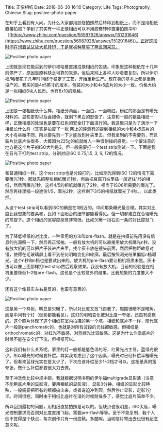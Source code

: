 Title: 正像相纸
Date: 2018-06-30 16:10
Category: Life
Tags: Photography, Chinese
Slug: positive-photo-paper

在知乎上看到有人问，为什么大家都用胶卷拍照然后转印到相纸上，而不是用相纸直接拍照？学到了其实有一种正像相纸可以不用胶卷转印直接拍照冲印（[https://www.zhihu.com/question/56987928/answer/151291646](https://www.zhihu.com/question/56987928/answer/151291646)）。正好这段时间在想着试试放大机转印，于是就被种草买了两盒回来玩。

![Positive photo paper](/images/positive-paper-1.jpg)

上图就是现在能买到的伊尔福哈曼直接成像相纸的包装。印象里这种相纸在十几年前停产了，原因是原料缺乏可靠的来源。但后来网上各种人吵着要复刻，所以伊尔福/哈曼花了几年时间终于稳定了工艺，开始重新生产。现在卖的基本上都是重新投产的。我买的是4x5英寸的版本，包装的大小和4x5底片的大小一致。价格大约是一张相纸6块人民币。也有8x10的规格。

![Positive photo paper](/images/positive-paper-2.jpg)

上图是一张相纸长什么样。相纸分两面，一面白，一面粉红。粉红的那面是有曝光材料的。显影定影以后会褪色，就剩下黑白的影像了。注意和一般的银盐相纸一样，正像相纸的处理也是要在红色的安全灯下面进行的。我这里只是为了演示一下相纸长什么样（其实是拍废了一张
网上的评测有的提到相纸的大小和4x5底片的大小有些微不同，所以要先剪一下才能放到片夹里去。但我拿到的不需要剪，而且装片比底片快很多，大概因为225g的纸就给人一种很耐操的感觉。一个要注意的地方是这个片子的ISO大约是3，但一般需要打一个test strip测试一下。下面是我在日光下打的test strip，分别对应ISO 0.75,1.5, 3, 6, 12的情况。

![Positive photo paper](/images/positive-paper-3.jpg)

和普通相纸一样，这个test strip也是分段打的。比如测光得到ISO 12的情况下需要曝光1秒。那就先把整张相纸曝光1秒，然后把豆腐刀往里插一段遮住1/5的相纸，然后再曝光1秒，这样4/5的相纸就曝光了2秒，相当于ISO6所需要的曝光了。然后再往里插一段遮住1/5，曝光2秒，这样剩下3/5的相纸就曝光了4秒。。以此类推。

从这个test strip可以看到ISO的确是在3附近的。中间那条曝光最合理。其实对比度比我想象的要柔和，比如下面阳台的细节都能看得见。但一切都建立在合理曝光的前提下。这个相纸的宽容度感觉非常低。比如欠曝一挡右边一条的对比度就飞了。

为了降低相纸的对比度，一种常用的方法叫pre-flash。就是在拍摄前先用没有信息的光源照一下，然后再正常拍。一般有放大机的可以直接用放大机曝光n秒。没有放大机的可以把片子装进片夹里，找个灰卡放在镜头前面，然后把物距故意对错，使得在毛玻璃屏上看不到任何明暗变化和轮廓。最后按照测光结果偏低n档曝光。这个n秒和n档也是要试出来的。放大机的pre-flash要让相机将黑未黑。灰卡法可以像上面那样打test strip然后观察效果。我没有放大机，目前的经验是在相机里要降低1~2档pre-flash。这也是个比较意外的结果，比我想象的力度要大不少。

还有这个像其实左右是反的，也蛮有意思的。

![Positive photo paper](/images/positive-paper-4.jpg)

这是另一个样张，明显是欠曝了，所以对比度又放飞自我了。周围很暗不是暗角，而是中间有个灯（倒影都能看见）。这灯的明暗变化被对比度一夸张，还蛮有感觉的。这个照片体现了这个相纸在室内拍摄的另一个坑。相纸和底片不一样，现代底片一般是panchromatic的，也就是对所有波段的光线都敏感。但相纸是orthochromatic的，对红光不敏感，对蓝绿光比较敏感。这是为什么你洗底片的时候不能在安全灯下洗，但相纸可以。

这和我们有什么关系呢。家里的灯一般都是低色温的呀，红黄光占主导，蓝绿光很少。所以曝光的时候要补偿。其实我考虑到了这个因素，曝光时已经补偿半档曝光了。但看来蓝绿光实在是太少了，下次应该补偿至少1~2档才可以。这相纸真的蛮夸张，做什么补偿都要很大力去做。

至于冲洗倒比较中规中矩。我就根据说明书用的伊尔福multigrade显影液（注意不能用底片用的显影液，要用相纸的显影液），显影3分钟。相纸的显影比较特殊，一般需要把所有的银都搞出来，或者说迫冲到顶。然后停止显影，定影1分半。时间很短。同时由于相纸比底片在湿的时候耐操多了，感觉比底片简单不少。

所以回到最初的问题，用相纸直接拍照是可以的。但缺点也很明显，ISO太低，曝光控制要求高否则对比度直接飞起，需要pre-flash等等。至于不能复制，我个人倒不觉得是个缺点，每次创作只有一份底稿，多酷啊。当明信片寄出去也很有纪念意义呢。

